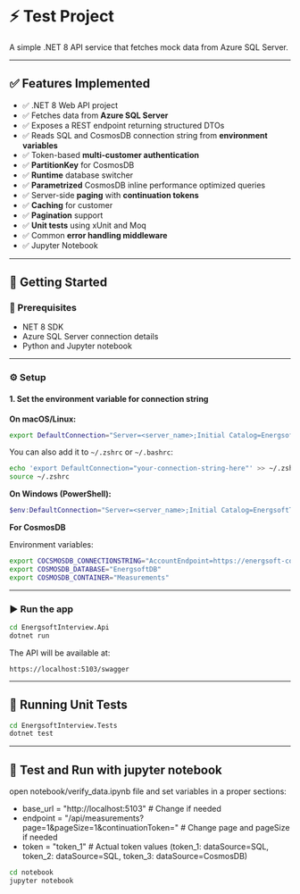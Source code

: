 # ⚡ Test Project

A simple .NET 8 API service that fetches mock data from Azure SQL Server.

---

## ✅ Features Implemented

- ✅ .NET 8 Web API project
- ✅ Fetches data from **Azure SQL Server**
- ✅ Exposes a REST endpoint returning structured DTOs
- ✅ Reads SQL and CosmosDB connection string from **environment variables**
- ✅ Token-based **multi-customer authentication**
- ✅ **PartitionKey** for CosmosDB
- ✅ **Runtime** database switcher
- ✅ **Parametrized** CosmosDB inline performance optimized queries
- ✅ Server-side **paging** with **continuation tokens**
- ✅ **Caching** for customer
- ✅ **Pagination** support
- ✅ **Unit tests** using xUnit and Moq
- ✅ Common **error handling middleware**
- ✅ Jupyter Notebook

---

## 🚀 Getting Started

### 🔧 Prerequisites

- NET 8 SDK
- Azure SQL Server connection details
- Python and Jupyter notebook

---

### ⚙️ Setup

#### 1. Set the environment variable for connection string

**On macOS/Linux:**

```bash
export DefaultConnection="Server=<server_name>;Initial Catalog=EnergsoftTestDb;Persist Security Info=False;User ID=<your_username>;Password=<your_password>;MultipleActiveResultSets=False;Encrypt=True;TrustServerCertificate=False;Connection Timeout=30;"
```

You can also add it to `~/.zshrc` or `~/.bashrc`:

```bash
echo 'export DefaultConnection="your-connection-string-here"' >> ~/.zshrc
source ~/.zshrc
```

**On Windows (PowerShell):**

```powershell
$env:DefaultConnection="Server=<server_name>;Initial Catalog=EnergsoftTestDb;Persist Security Info=False;User ID=<your_username>;Password=<your_password>;MultipleActiveResultSets=False;Encrypt=True;TrustServerCertificate=False;Connection Timeout=30;"
```

**For CosmosDB**

Environment variables:

```bash
export COCSMOSDB_CONNECTIONSTRING="AccountEndpoint=https://energsoft-cosmos.documents.azure.com:443/;AccountKey=<your_cosmosdb_key>;"
export COSMOSDB_DATABASE="EnergsoftDB"
export COSMOSDB_CONTAINER="Measurements"
```
---

### ▶️ Run the app

```bash
cd EnergsoftInterview.Api
dotnet run
```

The API will be available at:

```
https://localhost:5103/swagger
```

---

## 🧪 Running Unit Tests

```bash
cd EnergsoftInterview.Tests
dotnet test
```

---

## 📌 Test and Run with jupyter notebook

open notebook/verify_data.ipynb file and set variables in a proper sections:

- base_url = "http://localhost:5103"  # Change if needed
- endpoint = "/api/measurements?page=1&pageSize=1&continuationToken=" # Change page and pageSize if needed
- token = "token_1"  # Actual token values (token_1: dataSource=SQL, token_2: dataSource=SQL, token_3: dataSource=CosmosDB)

```bash
cd notebook
jupyter notebook
```